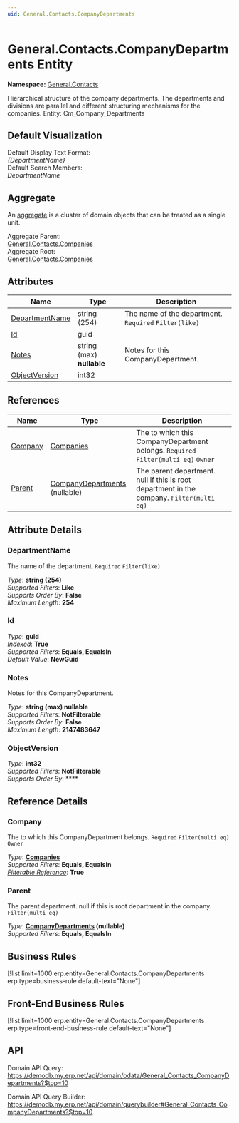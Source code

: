 ```yaml
---
uid: General.Contacts.CompanyDepartments
---
```

# General.Contacts.CompanyDepartments Entity

**Namespace:** [General.Contacts](General.Contacts.md)  

Hierarchical structure of the company departments. The departments and divisions are parallel and different structuring mechanisms for the companies. Entity: Cm_Company_Departments

## Default Visualization
Default Display Text Format:  
_{DepartmentName}_  
Default Search Members:  
_DepartmentName_  

## Aggregate
An [aggregate](https://docs.erp.net/tech/advanced/concepts/aggregates.html) is a cluster of domain objects that can be treated as a single unit.  

Aggregate Parent:  
[General.Contacts.Companies](General.Contacts.Companies.md)  
Aggregate Root:  
[General.Contacts.Companies](General.Contacts.Companies.md)  

## Attributes

| Name | Type | Description |
| ---- | ---- | --- |
| [DepartmentName](General.Contacts.CompanyDepartments.md#departmentname) | string (254) | The name of the department. `Required` `Filter(like)` 
| [Id](General.Contacts.CompanyDepartments.md#id) | guid |  
| [Notes](General.Contacts.CompanyDepartments.md#notes) | string (max) __nullable__ | Notes for this CompanyDepartment. 
| [ObjectVersion](General.Contacts.CompanyDepartments.md#objectversion) | int32 |  

## References

| Name | Type | Description |
| ---- | ---- | --- |
| [Company](General.Contacts.CompanyDepartments.md#company) | [Companies](General.Contacts.Companies.md) | The <see cref="Company"/> to which this CompanyDepartment belongs. `Required` `Filter(multi eq)` `Owner` |
| [Parent](General.Contacts.CompanyDepartments.md#parent) | [CompanyDepartments](General.Contacts.CompanyDepartments.md) (nullable) | The parent department. null if this is root department in the company. `Filter(multi eq)` |


## Attribute Details

### DepartmentName

The name of the department. `Required` `Filter(like)`

_Type_: **string (254)**  
_Supported Filters_: **Like**  
_Supports Order By_: **False**  
_Maximum Length_: **254**  

### Id

_Type_: **guid**  
_Indexed_: **True**  
_Supported Filters_: **Equals, EqualsIn**  
_Default Value_: **NewGuid**  

### Notes

Notes for this CompanyDepartment.

_Type_: **string (max) __nullable__**  
_Supported Filters_: **NotFilterable**  
_Supports Order By_: **False**  
_Maximum Length_: **2147483647**  

### ObjectVersion

_Type_: **int32**  
_Supported Filters_: **NotFilterable**  
_Supports Order By_: ****  


## Reference Details

### Company

The <see cref="Company"/> to which this CompanyDepartment belongs. `Required` `Filter(multi eq)` `Owner`

_Type_: **[Companies](General.Contacts.Companies.md)**  
_Supported Filters_: **Equals, EqualsIn**  
_[Filterable Reference](https://docs.erp.net/dev/domain-api/filterable-references.html)_: **True**  

### Parent

The parent department. null if this is root department in the company. `Filter(multi eq)`

_Type_: **[CompanyDepartments](General.Contacts.CompanyDepartments.md) (nullable)**  
_Supported Filters_: **Equals, EqualsIn**  



## Business Rules

[!list limit=1000 erp.entity=General.Contacts.CompanyDepartments erp.type=business-rule default-text="None"]

## Front-End Business Rules

[!list limit=1000 erp.entity=General.Contacts.CompanyDepartments erp.type=front-end-business-rule default-text="None"]

## API

Domain API Query:
<https://demodb.my.erp.net/api/domain/odata/General_Contacts_CompanyDepartments?$top=10>

Domain API Query Builder:
<https://demodb.my.erp.net/api/domain/querybuilder#General_Contacts_CompanyDepartments?$top=10>

